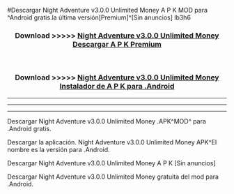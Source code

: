 #Descargar Night Adventure v3.0.0 Unlimited Money  A P K MOD para ^Android gratis.la última versión[Premium]^[Sin anuncios] lb3h6



<div align="center">
<h3>Download >>>>> <a href="https://es-web.web.app/?es= Night Adventure v3.0.0 Unlimited Money ">Night Adventure v3.0.0 Unlimited Money  Descargar A P K Premium</a></h3><br>

<h3>Download >>>>> <a href="https://es-web.web.app/?es= Night Adventure v3.0.0 Unlimited Money ">Night Adventure v3.0.0 Unlimited Money  Instalador de A P K para .Android</a></h3>
</div>


----------------------------------------------------------

----------------------------------------------------------

----------------------------------------------------------

Descargar Night Adventure v3.0.0 Unlimited Money  .APK^MOD^ para .Android gratis.

Descargar la aplicación. Night Adventure v3.0.0 Unlimited Money  APK^El nombre es la versión para .Android.

Descargar Night Adventure v3.0.0 Unlimited Money  A P K [Sin anuncios]

Descargar Night Adventure v3.0.0 Unlimited Money  gratuita del mod para .Android.